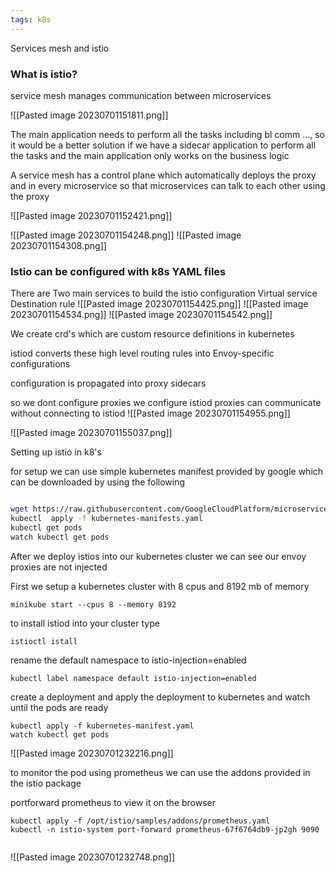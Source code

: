```yaml
---
tags: k8s
---
```


Services mesh and istio

### What is istio?

service mesh manages communication between microservices
 
![[Pasted image 20230701151811.png]]

The main application needs to perform all the tasks including bl comm ..., so it would be a better solution if we have a sidecar application to perform all the tasks and the main application only works on the business logic

A service mesh has a control plane which automatically deploys the proxy and in every microservice so that microservices can talk to each other using the proxy

![[Pasted image 20230701152421.png]]

 ![[Pasted image 20230701154248.png]]
![[Pasted image 20230701154308.png]]

### Istio can be configured with k8s YAML files

There are Two main services to build the istio configuration
Virtual service 
Destination rule
![[Pasted image 20230701154425.png]]
![[Pasted image 20230701154534.png]]
![[Pasted image 20230701154542.png]]

We create crd's which are custom resource definitions in kubernetes

istiod converts these high level routing rules into Envoy-specific configurations

configuration is propagated into proxy sidecars

so we dont configure proxies we configure istiod
proxies can communicate without connecting to istiod
![[Pasted image 20230701154955.png]]


![[Pasted image 20230701155037.png]]

Setting up istio in k8's

for setup we can use simple kubernetes manifest provided by google
which can be downloaded by using the following

```bash

wget https://raw.githubusercontent.com/GoogleCloudPlatform/microservices-demo/main/release/kubernetes-manifests.yaml
kubectl  apply -f kubernetes-manifests.yaml 
kubectl get pods
watch kubectl get pods

```

After we deploy istios into our kubernetes cluster we can see our envoy proxies are not injected

First we setup a kubernetes cluster with 8 cpus and 8192 mb of memory
```
minikube start --cpus 8 --memory 8192

```

to install istiod into your cluster type 
```
istioctl istall
```

rename the default namespace to istio-injection=enabled
```
kubectl label namespace default istio-injection=enabled
```
create a deployment and apply the deployment to kubernetes and watch until the pods are ready
```
kubectl apply -f kubernetes-manifest.yaml
watch kubectl get pods
```

![[Pasted image 20230701232216.png]]

to monitor the pod using prometheus we can use the addons provided in the istio package

portforward prometheus to view it on the browser

```
kubectl apply -f /opt/istio/samples/addons/prometheus.yaml
kubectl -n istio-system port-forward prometheus-67f6764db9-jp2gh 9090


```

![[Pasted image 20230701232748.png]]


